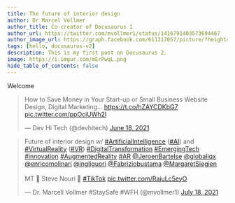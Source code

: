 ```yaml
---
title: The future of interior design 
author: Dr Marcel Vollmer
author_title: Co-creator of Docusaurus 1
author_url: https://twitter.com/mvollmer1/status/1416791403573694467
author_image_url: https://graph.facebook.com/611217057/picture/?height=200&width=200
tags: [hello, docusaurus-v2]
description: This is my first post on Docusaurus 2.
image: https://i.imgur.com/mErPwqL.png
hide_table_of_contents: false
---
```

Welcome <blockquote class="twitter-tweet"><p lang="en" dir="ltr">How to Save Money in Your Start-up or Small Business Website Design, Digital Marketing... <a href="https://t.co/hZAYCDKbG7">https://t.co/hZAYCDKbG7</a> <a href="https://t.co/ppOciUWh2I">pic.twitter.com/ppOciUWh2I</a></p>&mdash; Dev Hi Tech (@devhitech) <a href="https://twitter.com/devhitech/status/1405900301152960514?ref_src=twsrc%5Etfw">June 18, 2021</a></blockquote> <script async src="https://platform.twitter.com/widgets.js" charset="utf-8"></script>

<blockquote class="twitter-tweet" data-lang="en" data-theme="light"><p lang="en" dir="ltr">Future of interior design w/ <a href="https://twitter.com/hashtag/ArtificialIntelligence?src=hash&amp;ref_src=twsrc%5Etfw">#ArtificialIntelligence</a> (<a href="https://twitter.com/hashtag/AI?src=hash&amp;ref_src=twsrc%5Etfw">#AI</a>) and <a href="https://twitter.com/hashtag/VirtualReality?src=hash&amp;ref_src=twsrc%5Etfw">#VirtualReality</a> (<a href="https://twitter.com/hashtag/VR?src=hash&amp;ref_src=twsrc%5Etfw">#VR</a>) <a href="https://twitter.com/hashtag/DigitalTransformation?src=hash&amp;ref_src=twsrc%5Etfw">#DigitalTransformation</a> <a href="https://twitter.com/hashtag/EmergingTech?src=hash&amp;ref_src=twsrc%5Etfw">#EmergingTech</a> <a href="https://twitter.com/hashtag/innovation?src=hash&amp;ref_src=twsrc%5Etfw">#innovation</a> <a href="https://twitter.com/hashtag/AugmentedReality?src=hash&amp;ref_src=twsrc%5Etfw">#AugmentedReality</a> <a href="https://twitter.com/hashtag/AR?src=hash&amp;ref_src=twsrc%5Etfw">#AR</a> <a href="https://twitter.com/JeroenBartelse?ref_src=twsrc%5Etfw">@JeroenBartelse</a> <a href="https://twitter.com/globaliqx?ref_src=twsrc%5Etfw">@globaliqx</a> <a href="https://twitter.com/enricomolinari?ref_src=twsrc%5Etfw">@enricomolinari</a> <a href="https://twitter.com/ingliguori?ref_src=twsrc%5Etfw">@ingliguori</a> <a href="https://twitter.com/Fabriziobustama?ref_src=twsrc%5Etfw">@Fabriziobustama</a> <a href="https://twitter.com/MargaretSiegien?ref_src=twsrc%5Etfw">@MargaretSiegien</a> <br><br>MT 🙏 Steve Nouri 🎥 <a href="https://twitter.com/hashtag/TikTok?src=hash&amp;ref_src=twsrc%5Etfw">#TikTok</a> <a href="https://t.co/RajuLc5eyO">pic.twitter.com/RajuLc5eyO</a></p>&mdash; Dr. Marcell Vollmer #StaySafe #WFH (@mvollmer1) <a href="https://twitter.com/mvollmer1/status/1416791403573694467?ref_src=twsrc%5Etfw">July 18, 2021</a></blockquote> <script async src="https://platform.twitter.com/widgets.js" charset="utf-8"></script>
